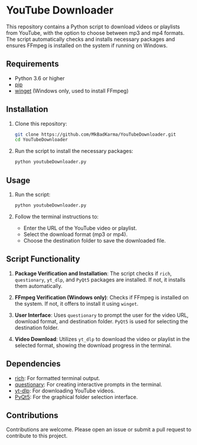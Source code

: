 # YouTube Downloader

This repository contains a Python script to download videos or playlists from YouTube, with the option to choose between mp3 and mp4 formats. The script automatically checks and installs necessary packages and ensures FFmpeg is installed on the system if running on Windows.

## Requirements

- Python 3.6 or higher
- [pip](https://pip.pypa.io/en/stable/installation/)
- [winget](https://github.com/microsoft/winget-cli) (Windows only, used to install FFmpeg)

## Installation

1. Clone this repository:
    ```sh
    git clone https://github.com/MkBadKarma/YouTubeDownloader.git
    cd YouTubeDownloader
    ```

2. Run the script to install the necessary packages:
    ```sh
    python youtubeDownloader.py
    ```

## Usage

1. Run the script:
    ```sh
    python youtubeDownloader.py
    ```

2. Follow the terminal instructions to:
    - Enter the URL of the YouTube video or playlist.
    - Select the download format (mp3 or mp4).
    - Choose the destination folder to save the downloaded file.

## Script Functionality

1. **Package Verification and Installation**: The script checks if `rich`, `questionary`, `yt_dlp`, and `PyQt5` packages are installed. If not, it installs them automatically.

2. **FFmpeg Verification (Windows only)**: Checks if FFmpeg is installed on the system. If not, it offers to install it using `winget`.

3. **User Interface**: Uses `questionary` to prompt the user for the video URL, download format, and destination folder. `PyQt5` is used for selecting the destination folder.

4. **Video Download**: Utilizes `yt_dlp` to download the video or playlist in the selected format, showing the download progress in the terminal.

## Dependencies

- [rich](https://github.com/Textualize/rich): For formatted terminal output.
- [questionary](https://github.com/tmbo/questionary): For creating interactive prompts in the terminal.
- [yt-dlp](https://github.com/yt-dlp/yt-dlp): For downloading YouTube videos.
- [PyQt5](https://pypi.org/project/PyQt5/): For the graphical folder selection interface.

## Contributions

Contributions are welcome. Please open an issue or submit a pull request to contribute to this project.
